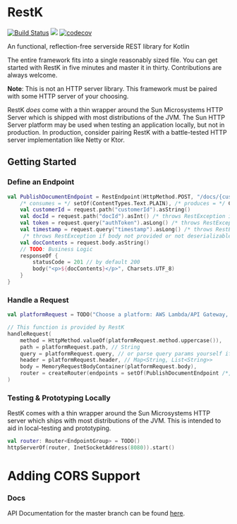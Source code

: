 # RestK
[![Build Status](https://app.travis-ci.com/duncpro/RestK.svg?token=Hs9i7xHmw7XfVHT1kBUx&branch=master)](https://app.travis-ci.com/duncpro/RestK)
[![](https://jitpack.io/v/duncpro/restk.svg)](https://jitpack.io/#duncpro/restk)
[![codecov](https://codecov.io/gh/duncpro/RestK/branch/master/graph/badge.svg?token=HEH1Q38EOD)](https://codecov.io/gh/duncpro/RestK)


An functional, reflection-free serverside REST library for Kotlin

The entire framework fits into a single reasonably sized file.
You can get started with RestK in five minutes and master it in thirty.
Contributions are always welcome.

**Note**: This is not an HTTP server library. This framework must be
paired with some HTTP server of your choosing. 

RestK *does*
come with a thin wrapper around the Sun Microsystems HTTP Server which is shipped
with most distributions of the JVM. The Sun HTTP Server platform may be used
when testing an application locally, but not in production.
In production, consider pairing RestK with a battle-tested HTTP server implementation
like Netty or Ktor.

## Getting Started
### Define an Endpoint
```kotlin
val PublishDocumentEndpoint = RestEndpoint(HttpMethod.POST, "/docs/{customerId}/docs/{docId}",
    /* consumes = */ setOf(ContentTypes.Text.PLAIN), /* produces = */ ContentTypes.Text.HTML) { request ->
    val customerId = request.path("customerId").asString()
    val docId = request.path("docId").asInt() /* throws RestException if not an integer */
    val token = request.query("authToken").asLong() /* throws RestException if query arg not provided or not long */
    val timestamp = request.query("timestamp").asLong() /* throws RestException if header value not provided or not long */
     /* throws RestException if body not provided or not deserializable to String of charset) */
    val docContents = request.body.asString()
    // TODO: Business Logic
    responseOf {
        statusCode = 201 // by default 200
        body("<p>${docContents}</p>", Charsets.UTF_8)
    }
}
```
### Handle a Request
```kotlin
val platformRequest = TODO("Choose a platform: AWS Lambda/API Gateway, Undertow, etc.")

// This function is provided by RestK
handleRequest(
    method = HttpMethod.valueOf(platformRequest.method.uppercase()),
    path = platformRequest.path, // String
    query = platformRequest.query, // or parse query params yourself if not provided by platform
    header = platformRequest.header, // Map<String, List<String>>
    body = MemoryRequestBodyContainer(platformRequest.body),
    router = createRouter(endpoints = setOf(PublishDocumentEndpoint /*, ... */)) // method provided by RestK
)
```

### Testing & Prototyping Locally
RestK comes with a thin wrapper around the Sun Microsystems HTTP server which ships with most distributions of the JVM.
This is intended to aid in local-testing and prototyping. 
```kotlin
val router: Router<EndpointGroup> = TODO()
httpServerOf(router, InetSocketAddress(8080)).start()
```

# Adding CORS Support

### Docs
API Documentation for the master branch can be found [here](https://duncpro.github.io/RestK/-rest-k/com.duncpro.restk/index.html).
